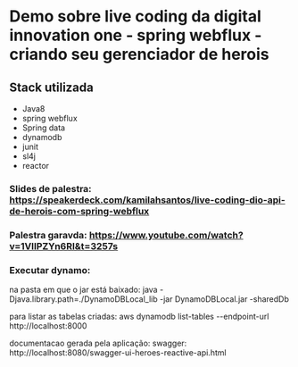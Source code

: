 
# Demo sobre live coding da digital innovation one - spring webflux - criando seu gerenciador de herois

## Stack utilizada

  * Java8
  * spring webflux
  * Spring data
  * dynamodb
  * junit
  * sl4j
  * reactor
  
  

### Slides de palestra: https://speakerdeck.com/kamilahsantos/live-coding-dio-api-de-herois-com-spring-webflux

### Palestra garavda: https://www.youtube.com/watch?v=1VllPZYn6RI&t=3257s







### Executar dynamo: 

 na pasta em que o jar está baixado: java -Djava.library.path=./DynamoDBLocal_lib -jar DynamoDBLocal.jar -sharedDb
 
para listar as tabelas criadas:  aws dynamodb list-tables --endpoint-url http://localhost:8000


documentacao gerada pela aplicação: swagger: http://localhost:8080/swagger-ui-heroes-reactive-api.html
